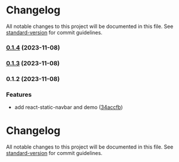 # Changelog

All notable changes to this project will be documented in this file. See [standard-version](https://github.com/conventional-changelog/standard-version) for commit guidelines.

### [0.1.4](https://github.com/waitingwittykitty/react-sticky-navbar/compare/v0.1.3...v0.1.4) (2023-11-08)

### [0.1.3](https://github.com/waitingwittykitty/react-sticky-navbar/compare/v0.1.2...v0.1.3) (2023-11-08)

### 0.1.2 (2023-11-08)


### Features

* add react-static-navbar and demo ([34accfb](https://github.com/waitingwittykitty/react-sticky-navbar/commit/34accfbe97d31e7fdb35397b69145f6aec5805f8))

# Changelog

All notable changes to this project will be documented in this file. See [standard-version](https://github.com/conventional-changelog/standard-version) for commit guidelines.
